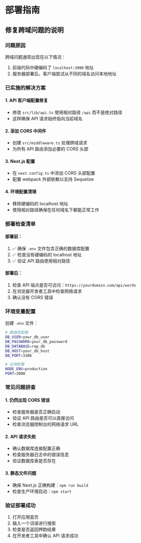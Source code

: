 # 部署指南

## 修复跨域问题的说明

### 问题原因
跨域问题通常出现在以下情况：
1. 前端代码中硬编码了 `localhost:3000` 地址
2. 服务器部署后，客户端尝试从不同的域名访问本地地址

### 已实施的解决方案

#### 1. API 客户端配置修复
- 修改 `src/lib/api.ts` 使用相对路径 `/api` 而不是绝对路径
- 这样确保 API 请求始终指向当前域名

#### 2. 添加 CORS 中间件
- 创建 `src/middleware.ts` 处理跨域请求
- 为所有 API 路由添加必要的 CORS 头部

#### 3. Next.js 配置
- 在 `next.config.ts` 中添加 CORS 头部配置
- 配置 webpack 外部依赖以支持 Sequelize

#### 4. 环境配置清理
- 移除硬编码的 localhost 地址
- 使用相对路径确保在任何域名下都能正常工作

### 部署检查清单

#### 部署前：
1. ✅ 确保 `.env` 文件包含正确的数据库配置
2. ✅ 检查没有硬编码的 localhost 地址
3. ✅ 验证 API 路由使用相对路径

#### 部署后：
1. 检查 API 端点是否可访问：`https://yourdomain.com/api/words`
2. 在浏览器开发者工具中检查网络请求
3. 确认没有 CORS 错误

### 环境变量配置

创建 `.env` 文件：
```bash
# 数据库配置
DB_USER=your_db_user
DB_PASSWORD=your_db_password
DB_DATABASE=rap_db
DB_HOST=your_db_host
DB_PORT=3306

# 应用配置
NODE_ENV=production
PORT=3000
```

### 常见问题排查

#### 1. 仍然出现 CORS 错误
- 检查服务器是否正确启动
- 验证 API 路由是否可以直接访问
- 检查浏览器控制台的网络请求 URL

#### 2. API 请求失败
- 确认数据库连接配置正确
- 检查服务器日志中的错误信息
- 验证数据库表是否存在

#### 3. 静态文件问题
- 确保 Next.js 正确构建：`npm run build`
- 检查生产环境启动：`npm start`

### 验证部署成功

1. 打开应用首页
2. 输入一个词语进行搜索
3. 检查是否返回押韵结果
4. 在开发者工具中确认 API 请求成功
